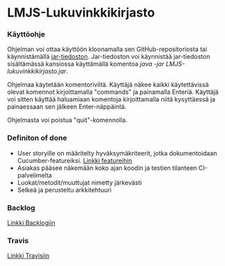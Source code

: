 # LMJS-Lukuvinkkikirjasto


### Käyttöohje

Ohjelman voi ottaa käyttöön kloonamalla sen GitHub-repositoriosta tai käynnistämällä [jar-tiedoston](https://github.com/Sadelise/LMJS-Lukuvinkkikirjasto/blob/master/LMJS-lukuvinkkikirjasto.jar). Jar-tiedoston voi käynnistää jar-tiedoston sisältämässä kansiossa käyttämällä komentoa _java -jar LMJS-lukuvinkkikirjasto.jar_.

Ohjelmaa käytetään komentoriviltä. Käyttäjä näkee kaikki käytettävissä olevat komennot kirjoittamalla "commands" ja painamalla Enteriä. Käyttäjä voi sitten käyttää haluamiaan komentoja kirjoittamalla niitä kysyttäessä ja painaessaan sen jälkeen Enter-näppäintä.

Ohjelmasta voi poistua "quit"-komennolla.


### Definiton of done

* User storyille on määritelty hyväksymäkriteerit, jotka dokumentoidaan Cucumber-featureiksi. [Linkki featureihin](https://github.com/Sadelise/LMJS-Lukuvinkkikirjasto/tree/master/src/test/resources/lukuvinkkikirjasto)
* Asiakas pääsee näkemään koko ajan koodin ja testien tilanteen CI-palvelimelta
* Luokat/metodit/muuttujat nimetty järkevästi
* Selkeä ja perusteltu arkkitehtuuri

### Backlog
[Linkki Backlogiin](https://docs.google.com/spreadsheets/d/1OgjUlsgwDmvzZTyIIeAkLIftJII5E7hFcgInnRusNN4/edit#gid=1257881806)

### Travis
[Linkki Travisiin](https://travis-ci.org/Sadelise/LMJS-Lukuvinkkikirjasto?utm_source=email&utm_medium=notification)
